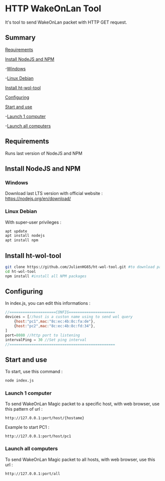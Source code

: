 # HTTP WakeOnLan Tool
It's tool to send WakeOnLan packet with HTTP GET request.

## Summary
[Requirements](#Requirements) 

[Install NodeJS and NPM](#InstallNJSNPM) 

-[Windows](#Win) 

-[Linux Debian](#Deb) 

[Install ht-wol-tool](#InstallHWT) 

[Configuring](#Configuring) 

[Start and use](#StartUse) 

-[Launch 1 computer](#LaunchOne) 

-[Launch all computers](#LaunchAll) 


## Requirements <a id="Requirements"></a>
Runs last version of NodeJS and NPM

## Install NodeJS and NPM <a id="InstallNJSNPM"></a>
### Windows <a id="Win"></a>
Download last LTS version with official website : https://nodejs.org/en/download/
### Linux Debian <a id="Deb"></a>
With super-user privileges : 
```sh
apt update
apt install nodejs
apt install npm
```

## Install ht-wol-tool <a id="InstallHWT"></a>
```sh
git clone https://github.com/JulienHG65/ht-wol-tool.git #to download package
cd ht-wol-tool 
npm install #install all NPM packages
```

## Configuring <a id="Configuring"></a>
In index.js, you can edit this informations : 
```js
//=====================CONFIG=====================
devices = [//host is a custon name using to send wol query
    {host:"pc1",mac:"8c:ec:4b:8c:fa:de"},
    {host:"pc2",mac:"8c:ec:4b:8c:fd:34"},
]
port=8080 //http port to listening
intervalPing = 30 //Set ping interval
//================================================

```

## Start and use <a id="StartUse"></a>
To start, use this command :
```sh
node index.js
```

### Launch 1 computer <a id="LaunchOne"></a>
To send WakeOnLan Magic packet to a specific host, with web browser, use this pattern of url : 
```
http://127.0.0.1:port/host/{hostame}
```
Example to start PC1 : 
```
http://127.0.0.1:port/host/pc1
```
### Launch all computers <a id="LaunchAll"></a>
To send WakeOnLan Magic packet to all hosts, with web browser, use this url : 
```
http://127.0.0.1:port/all
```
